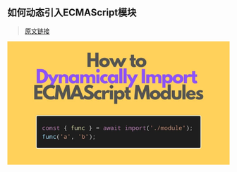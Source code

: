 ## 如何动态引入ECMAScript模块
> [原文链接](https://dmitripavlutin.com/ecmascript-modules-dynamic-import/)

<div align="center">
    <img src="./cover.png"/>
</div>

